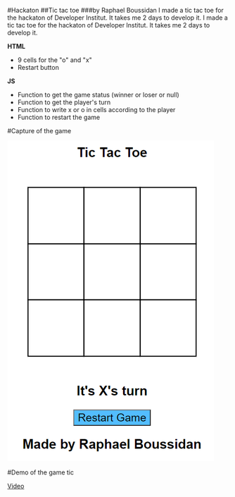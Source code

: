  #Hackaton
 ##Tic tac toe
 ###by Raphael Boussidan
 I made a tic tac toe for the hackaton of Developer Institut.
 It takes me 2 days to develop it.
I made a tic tac toe for the hackaton of Developer Institut.
It takes me 2 days to develop it.
 
 
 **HTML**
  - 9 cells for the "o" and "x"
  - Restart button
  
 **JS**
 - Function to get the game status (winner or loser or null)
 - Function to get the player's turn
 - Function to write x or o in cells according to the player
 - Function to restart the game
 
 
 #Capture of the game
 
 
 ![alt text](tic_tac_toe.PNG)
 
 #Demo of the game tic
 
 [Video](https://drive.google.com/file/d/1x5c-n-oNG7SmViWUibzYtEn39eVbsfdi/view?usp=sharing)